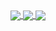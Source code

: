 

<a href="https://github.com/MiloSilva/github-readme-stats">
  <img align="center" src="https://github-readme-stats.vercel.app/api?username=milosilva&count_private=true&show_icons=trueshow_icons=true&theme=dracula&hide=stars" />
</a>
<a href="https://github.com/MiloSilva/">
  <img align="center" src="https://github-readme-stats.vercel.app/api/top-langs/?username=milosilva&layout=compact&theme=dracula" />
</a>
<a href="https://github.com/MiloSilva/">
  <img align="center" src="https://github-profile-trophy.vercel.app/?username=milosilva&column=-1&theme=dracula" />
</a>
